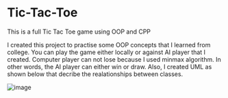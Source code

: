 # Tic-Tac-Toe
 This is a full Tic Tac Toe game using OOP and CPP
 
I created this project to practise some OOP concepts that I learned from college. You can play the game either locally or against AI player that I created. Computer player can not lose because I used minmax algorithm. In other words, the AI player can either win or draw. Also, I created UML as shown below that decribe the realationships between classes.
 
 ![image](https://user-images.githubusercontent.com/92688600/214952983-7e96981c-897f-404e-8053-b62f9c9f3333.png)
